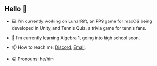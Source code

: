 ## Hello 👋

- 💻 I’m currently working on LunarRift, an FPS game for macOS being developed in Unity, and Tennis Quiz, a trivia game for tennis fans.

- 📐 I’m currently learning Algebra 1, going into high school soon.
 
- 📫 How to reach me: [Discord](https://discordapp.com/users/463024798784815105/), [Email](https://mail.google.com/mail/u/0/?fs=1&to=jameshug678@gmail.com&tf=cm).

- 🙃 Pronouns: he/him
